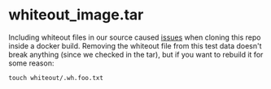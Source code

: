 # whiteout_image.tar

Including whiteout files in our source caused [issues](https://github.com/google/go-containerregistry/issues/305)
when cloning this repo inside a docker build. Removing the whiteout file from
this test data doesn't break anything (since we checked in the tar), but if you
want to rebuild it for some reason:

```
touch whiteout/.wh.foo.txt
```
